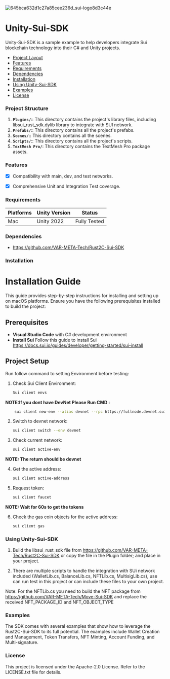 ![645bca632d1c27a85cee236d_sui-logo8d3c44e](https://github.com/user-attachments/assets/5b74fbae-1a87-427d-9c57-8bc164ca09cb)



# Unity-Sui-SDK #

Unity-Sui-SDK is a sample example to help developers integrate Sui blockchain technology into their C# and Unity projects.

- [Project Layout](#project-structure)
- [Features](#features)
- [Requirements](#requirements)
- [Dependencies](#dependencies)
- [Installation](#installation)
- [Using Unity-Sui-SDK](#using-unity-sui-sdk)
- [Examples](#examples)
- [License](#license)

### Project Structure ###  

1. **`Plugins/`**:: This directory contains the project's library files, including libsui_rust_sdk.dylib library to integrate with SUI network.
2. **`Prefabs/`**:: This directory contains all the project's prefabs.
3. **`Scenes/`**:: This directory contains all the scenes.
4. **`Scripts/`**:: This directory contains all the project's scripts.
5. **`TextMesh Pro/`**: This directory contains the TextMesh Pro package assets.

### Features ###

- [x]  Compatibility with main, dev, and test networks.
- [x]  Comprehensive Unit and Integration Test coverage.


### Requirements ###

| Platforms                              | Unity Version | Status       |
| -------------------------------------- | ------------- | ------------ |
| Mac                                    | Unity 2022    | Fully Tested |


### Dependencies
- https://github.com/VAR-META-Tech/Rust2C-Sui-SDK

### Installation ###
# Installation Guide

This guide provides step-by-step instructions for installing and setting up on macOS platforms. Ensure you have the following prerequisites installed to build the project:

## Prerequisites
- **Visual Studio Code** with C# development environment
- **Install Sui** Follow this guide to install Sui https://docs.sui.io/guides/developer/getting-started/sui-install
## Project Setup
Run follow command to setting Environment before testing:
1. Check Sui Client Environment:  
    ```sh 
    Sui client envs
    ```
 **NOTE:If you dont have DevNet Please Run CMD :**
```sh 
    sui client new-env --alias devnet --rpc https://fullnode.devnet.sui.io:443
```
2. Switch to devnet network: 
    ```sh 
    sui client switch --env devnet
    ```
3. Check current network:
    ```sh 
    sui client active-env
    ```
 **NOTE: The return should be devnet**
 
4. Get the active address: 
    ```sh
    sui client active-address
    ```
5. Request token:
    ```sh
    sui client faucet 
    ```
 **NOTE: Wait for 60s to get the tokens**

6. Check the gas coin objects for the active address: 
    ```sh
    sui client gas
    ```

### Using Unity-Sui-SDK

   1. Build the libsui_rust_sdk file from https://github.com/VAR-META-Tech/Rust2C-Sui-SDK or copy the file in the Plugin folder; and place in your project.
    
   2. There are multiple scripts to handle the integration with SUi network included (WalletLib.cs, BalanceLib.cs, NFTLib.cs, MultisigLib.cs), use can run test in this project or can include these files to your own project.

Note: For the NFTLib.cs you need to build the NFT package from https://github.com/VAR-META-Tech/Move-Sui-SDK and replace the received NFT_PACKAGE_ID and NFT_OBJECT_TYPE

### Examples ###

The SDK comes with several examples that show how to leverage the Rust2C-Sui-SDK to its full potential. The examples include Wallet Creation and Management, Token Transfers,  NFT Minting, Account Funding, and Multi-signature.


### License ###
This project is licensed under the Apache-2.0 License. Refer to the LICENSE.txt file for details.
